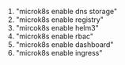 1. "microk8s enable dns storage" 
2. "microk8s enable registry" 
3. "mircok8s enable helm3"
4. "microk8s enable rbac"
5. "microk8s enable dashboard"
6. "microk8s enable ingress"